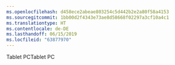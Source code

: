 ```yaml
---
ms.openlocfilehash: d458ece2abeae803254c5d442b2e2a80f58a4153
ms.sourcegitcommit: 1bb00d2f4343e73ae8d58668f02297a3cf10a4c1
ms.translationtype: HT
ms.contentlocale: de-DE
ms.lasthandoff: 06/15/2019
ms.locfileid: "63877970"
---
```

<span data-ttu-id="88428-101">Tablet PC</span><span class="sxs-lookup"><span data-stu-id="88428-101">Tablet PC</span></span>